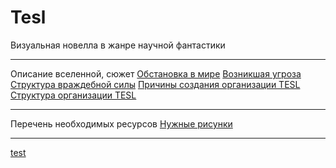 # Tesl
Визуальная новелла в жанре научной фантастики
***
Описание вселенной, сюжет
[Обстановка в мире](Обстановка%20в%20мире.md)
[Возникшая угроза](Сама%20угроза.md)
[Структура враждебной силы](Структура%20враждебной%20силы.md)
[Причины создания организации TESL](Причины%20возникновения.md)
[Структура организации TESL](Устройство%20организации.md)
***
Перечень необходимых ресурсов
[Нужные рисунки](Список%20нужных%20рисунков.md)
***
[test](http://pomis.github.io/Tesl/)
